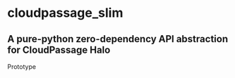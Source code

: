 # cloudpassage_slim
## A pure-python zero-dependency API abstraction for CloudPassage Halo

Prototype
